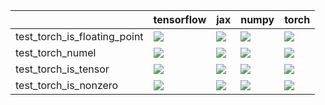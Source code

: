 |                              | tensorflow                                                                                                                                                                             | jax                                                                                                                                                                                    | numpy                                                                                                                                                                                  | torch                                                                                                                                                                                  |
|:-----------------------------|:---------------------------------------------------------------------------------------------------------------------------------------------------------------------------------------|:---------------------------------------------------------------------------------------------------------------------------------------------------------------------------------------|:---------------------------------------------------------------------------------------------------------------------------------------------------------------------------------------|:---------------------------------------------------------------------------------------------------------------------------------------------------------------------------------------|
| test_torch_is_floating_point | <a href="https://github.com/unifyai/ivy/actions/runs/3881173485/jobs/6619894889" rel="noopener noreferrer" target="_blank"><img src=https://img.shields.io/badge/-success-success></a> | <a href="https://github.com/unifyai/ivy/actions/runs/3881173485/jobs/6619894889" rel="noopener noreferrer" target="_blank"><img src=https://img.shields.io/badge/-success-success></a> | <a href="https://github.com/unifyai/ivy/actions/runs/3881173485/jobs/6619894889" rel="noopener noreferrer" target="_blank"><img src=https://img.shields.io/badge/-success-success></a> | <a href="https://github.com/unifyai/ivy/actions/runs/3881173485/jobs/6619894889" rel="noopener noreferrer" target="_blank"><img src=https://img.shields.io/badge/-success-success></a> |
| test_torch_numel             | <a href="https://github.com/unifyai/ivy/actions/runs/3881173485/jobs/6619894889" rel="noopener noreferrer" target="_blank"><img src=https://img.shields.io/badge/-success-success></a> | <a href="https://github.com/unifyai/ivy/actions/runs/3881173485/jobs/6619894889" rel="noopener noreferrer" target="_blank"><img src=https://img.shields.io/badge/-success-success></a> | <a href="https://github.com/unifyai/ivy/actions/runs/3881173485/jobs/6619894889" rel="noopener noreferrer" target="_blank"><img src=https://img.shields.io/badge/-success-success></a> | <a href="https://github.com/unifyai/ivy/actions/runs/3881173485/jobs/6619894889" rel="noopener noreferrer" target="_blank"><img src=https://img.shields.io/badge/-success-success></a> |
| test_torch_is_tensor         | <a href="https://github.com/unifyai/ivy/actions/runs/3881173485/jobs/6619894889" rel="noopener noreferrer" target="_blank"><img src=https://img.shields.io/badge/-success-success></a> | <a href="https://github.com/unifyai/ivy/actions/runs/3881173485/jobs/6619894889" rel="noopener noreferrer" target="_blank"><img src=https://img.shields.io/badge/-success-success></a> | <a href="https://github.com/unifyai/ivy/actions/runs/3881173485/jobs/6619894889" rel="noopener noreferrer" target="_blank"><img src=https://img.shields.io/badge/-success-success></a> | <a href="https://github.com/unifyai/ivy/actions/runs/3881173485/jobs/6619894889" rel="noopener noreferrer" target="_blank"><img src=https://img.shields.io/badge/-success-success></a> |
| test_torch_is_nonzero        | <a href="https://github.com/unifyai/ivy/actions/runs/3881173485/jobs/6619894889" rel="noopener noreferrer" target="_blank"><img src=https://img.shields.io/badge/-success-success></a> | <a href="https://github.com/unifyai/ivy/actions/runs/3881173485/jobs/6619894889" rel="noopener noreferrer" target="_blank"><img src=https://img.shields.io/badge/-success-success></a> | <a href="https://github.com/unifyai/ivy/actions/runs/3881173485/jobs/6619894889" rel="noopener noreferrer" target="_blank"><img src=https://img.shields.io/badge/-success-success></a> | <a href="https://github.com/unifyai/ivy/actions/runs/3881173485/jobs/6619894889" rel="noopener noreferrer" target="_blank"><img src=https://img.shields.io/badge/-success-success></a> |
